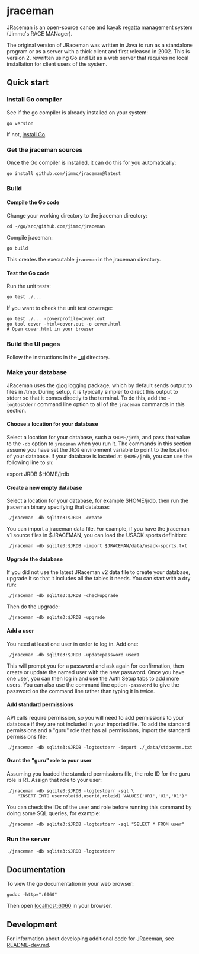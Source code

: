 # jraceman

JRaceman is an open-source canoe and kayak regatta management system
(Jimmc's RACE MANager).

The original version of JRaceman was written in Java to run as a standalone
program or as a server with a thick client and first released in 2002.
This is version 2, rewritten using Go and Lit as a web server that
requires no local installation for client users of the system.

## Quick start

### Install Go compiler

See if the go compiler is already installed on your system:

    go version

If not, [install Go](https://go.dev/doc/install).

### Get the jraceman sources

Once the Go compiler is installed, it can do this for you automatically:

    go install github.com/jimmc/jraceman@latest

### Build

#### Compile the Go code

Change your working directory to the jraceman directory:

    cd ~/go/src/github.com/jimmc/jraceman

Compile jraceman:

    go build

This creates the executable `jraceman` in the jraceman directory.

#### Test the Go code

Run the unit tests:

    go test ./...

If you want to check the unit test coverage:

    go test ./... -coverprofile=cover.out
    go tool cover -html=cover.out -o cover.html
    # Open cover.html in your browser

### Build the UI pages

Follow the instructions in the [\_ui](./_ui) directory.

### Make your database

JRaceman uses the [glog](https://github.com/golang/glog)
logging package, which by default sends output
to files in /tmp. During setup, it is typically simpler to direct this
output to stderr so that it comes directly to the terminal. To do this,
add the `-logtostderr` command line option to all of the `jraceman`
commands in this section.

#### Choose a location for your database

Select a location for your database, such a `$HOME/jrdb`, and pass that
value to  the `-db` option to `jraceman` when you run it. The
commands in this section assume you have set the `JRDB` environment
variable to point to the location of your database. If your database
is located at `$HOME/jrdb`, you can use the following line to `sh`:

  export JRDB $HOME/jrdb

#### Create a new empty database

Select a location for your database, for example $HOME/jrdb, then run the jraceman binary
specifying that database:

    ./jraceman -db sqlite3:$JRDB -create

You can import a jraceman data file. For example, if you have the jraceman v1
source files in $JRACEMAN, you can load the USACK sports definition:

    ./jraceman -db sqlite3:$JRDB -import $JRACEMAN/data/usack-sports.txt

#### Upgrade the database

If you did not use the latest JRaceman v2 data file to create your database,
upgrade it so that it includes all the tables it needs. You can start with
a dry run:

    ./jraceman -db sqlite3:$JRDB -checkupgrade

Then do the upgrade:

    ./jraceman -db sqlite3:$JRDB -upgrade

#### Add a user

You need at least one user in order to log in. Add one:

    ./jraceman -db sqlite3:$JRDB -updatepassword user1

This will prompt you for a password and ask again for confirmation, then
create or update the named user with the new password. Once you have one
user, you can then log in and use the Auth Setup tabs to add more users.
You can also use the command line option `-password` to give the password
on the command line rather than typing it in twice.

#### Add standard permissions

API calls require permission, so you will need to add permissions to your
database if they are not included in your imported file. To add the standard
permissions and a "guru" role that has all permissions, import the standard
permissions file:

    ./jraceman -db sqlite3:$JRDB -logtostderr -import ./_data/stdperms.txt

#### Grant the "guru" role to your user

Assuming you loaded the standard permissions file, the role ID for the guru
role is R1. Assign that role to your user:

    ./jraceman -db sqlite3:$JRDB -logtostderr -sql \
        "INSERT INTO userrole(id,userid,roleid) VALUES('UR1','U1','R1')"

You can check the IDs of the user and role before running this command by
doing some SQL queries, for example:

    ./jraceman -db sqlite3:$JRDB -logtostderr -sql "SELECT * FROM user"

### Run the server

    ./jraceman -db sqlite3:$JRDB -logtostderr

## Documentation

To view the go documentation in your web browser:

    godoc -http=":6060"

Then open [localhost:6060](http://localhost:6060/) in your browser.

## Development

For information about developing additional code for JRaceman,
see [README-dev.md](./README-dev.md).
